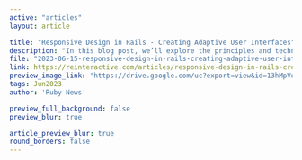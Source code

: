 ```yaml
---
active: "articles"
layout: article

title: "Responsive Design in Rails - Creating Adaptive User Interfaces"
description: "In this blog post, we’ll explore the principles and techniques of responsive design in the context of Rails applications."
file: "2023-06-15-responsive-design-in-rails-creating-adaptive-user-interfaces.md"
link: https://reinteractive.com/articles/responsive-design-in-rails-creating-adaptive-user-interfaces
preview_image_link: "https://drive.google.com/uc?export=view&id=13hMpVoWLa9hRNCw9WW1JdM0PKQ0aLDQp"
tags: Jun2023
author: 'Ruby News'

preview_full_background: false
preview_blur: true

article_preview_blur: true
round_borders: false
---
```

